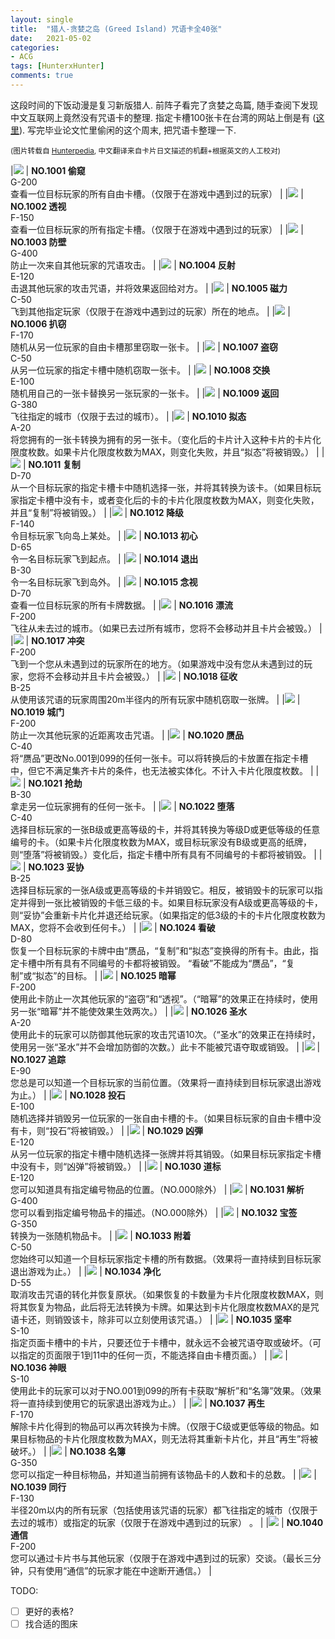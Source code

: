 ```yaml
---
layout: single
title:  "猎人-贪婪之岛 (Greed Island) 咒语卡全40张"
date:   2021-05-02
categories:
- ACG
tags: [HunterxHunter]
comments: true
---
```

这段时间的下饭动漫是复习新版猎人. 前阵子看完了贪婪之岛篇, 
随手查阅下发现中文互联网上竟然没有咒语卡的整理. 
指定卡槽100张卡在台湾的网站上倒是有 ([这里](https://tatit.pixnet.net/blog/post/41940103)). 
写完毕业论文忙里偷闲的这个周末, 把咒语卡整理一下. 

<sub>(图片转载自 [Hunterpedia](https://hunterxhunter.fandom.com/wiki/Greed_Island_Card_Lists), 
中文翻译来自卡片日文描述的机翻+根据英文的人工校对)</sub>


|[![](https://www.caref.xyz/figures/hunter_spell/1001.png)](https://www.caref.xyz/figures/hunter_spell/1001.png)  | **NO.1001 偷窥** <br> G-200 <br> 查看一位目标玩家的所有自由卡槽。（仅限于在游戏中遇到过的玩家） |
|[![](https://www.caref.xyz/figures/hunter_spell/1002.png)](https://www.caref.xyz/figures/hunter_spell/1002.png)  | **NO.1002 透视** <br> F-150 <br> 查看一位目标玩家的所有指定卡槽。（仅限于在游戏中遇到过的玩家） |
|[![](https://www.caref.xyz/figures/hunter_spell/1003.png)](https://www.caref.xyz/figures/hunter_spell/1003.png)  | **NO.1003 防壁** <br> G-400 <br> 防止一次来自其他玩家的咒语攻击。 |
|[![](https://www.caref.xyz/figures/hunter_spell/1004.png)](https://www.caref.xyz/figures/hunter_spell/1004.png)  | **NO.1004 反射** <br> E-120 <br> 击退其他玩家的攻击咒语，并将效果返回给对方。 |
|[![](https://www.caref.xyz/figures/hunter_spell/1005.png)](https://www.caref.xyz/figures/hunter_spell/1005.png)  | **NO.1005 磁力** <br> C-50 <br> 飞到其他指定玩家（仅限于在游戏中遇到过的玩家）所在的地点。 |
|[![](https://www.caref.xyz/figures/hunter_spell/1006.png)](https://www.caref.xyz/figures/hunter_spell/1006.png)  | **NO.1006 扒窃** <br> F-170 <br> 随机从另一位玩家的自由卡槽那里窃取一张卡。 |
|[![](https://www.caref.xyz/figures/hunter_spell/1007.png)](https://www.caref.xyz/figures/hunter_spell/1007.png)  | **NO.1007 盗窃** <br> C-50 <br> 从另一位玩家的指定卡槽中随机窃取一张卡。 |
|[![](https://www.caref.xyz/figures/hunter_spell/1008.png)](https://www.caref.xyz/figures/hunter_spell/1008.png)  | **NO.1008 交换** <br> E-100 <br> 随机用自己的一张卡替换另一张玩家的一张卡。 |
|[![](https://www.caref.xyz/figures/hunter_spell/1009.png)](https://www.caref.xyz/figures/hunter_spell/1009.png)  | **NO.1009 返回** <br> G-380 <br> 飞往指定的城市（仅限于去过的城市）。 |
|[![](https://www.caref.xyz/figures/hunter_spell/1010.png)](https://www.caref.xyz/figures/hunter_spell/1010.png)  | **NO.1010 拟态** <br> A-20 <br> 将您拥有的一张卡转换为拥有的另一张卡。（变化后的卡片计入这种卡片的卡片化限度枚数。如果卡片化限度枚数为MAX，则变化失败，并且“拟态”将被销毁。） |
|[![](https://www.caref.xyz/figures/hunter_spell/1011.png)](https://www.caref.xyz/figures/hunter_spell/1011.png)  | **NO.1011 复制** <br> D-70 <br> 从一个目标玩家的指定卡槽卡中随机选择一张，并将其转换为该卡。（如果目标玩家指定卡槽中没有卡，或者变化后的卡的卡片化限度枚数为MAX，则变化失败，并且“复制”将被销毁。） |
|[![](https://www.caref.xyz/figures/hunter_spell/1012.png)](https://www.caref.xyz/figures/hunter_spell/1012.png)  | **NO.1012 降级** <br> F-140 <br> 令目标玩家飞向岛上某处。 |
|[![](https://www.caref.xyz/figures/hunter_spell/1013.png)](https://www.caref.xyz/figures/hunter_spell/1013.png)  | **NO.1013 初心** <br> D-65 <br> 令一名目标玩家飞到起点。 |
|[![](https://www.caref.xyz/figures/hunter_spell/1014.png)](https://www.caref.xyz/figures/hunter_spell/1014.png)  | **NO.1014 退出** <br> B-30 <br> 令一名目标玩家飞到岛外。 |
|[![](https://www.caref.xyz/figures/hunter_spell/1015.png)](https://www.caref.xyz/figures/hunter_spell/1015.png)  | **NO.1015 念视** <br> D-70 <br> 查看一位目标玩家的所有卡牌数据。 |
|[![](https://www.caref.xyz/figures/hunter_spell/1016.png)](https://www.caref.xyz/figures/hunter_spell/1016.png)  | **NO.1016 漂流** <br> F-200 <br> 飞往从未去过的城市。（如果已去过所有城市，您将不会移动并且卡片会被毁。） |
|[![](https://www.caref.xyz/figures/hunter_spell/1017.png)](https://www.caref.xyz/figures/hunter_spell/1017.png)  | **NO.1017 冲突** <br> F-200 <br> 飞到一个您从未遇到过的玩家所在的地方。（如果游戏中没有您从未遇到过的玩家，您将不会移动并且卡片会被毁。） |
|[![](https://www.caref.xyz/figures/hunter_spell/1018.png)](https://www.caref.xyz/figures/hunter_spell/1018.png)  | **NO.1018 征收** <br> B-25 <br> 从使用该咒语的玩家周围20m半径内的所有玩家中随机窃取一张牌。 |
|[![](https://www.caref.xyz/figures/hunter_spell/1019.png)](https://www.caref.xyz/figures/hunter_spell/1019.png)  | **NO.1019 城门** <br> F-200 <br> 防止一次其他玩家的近距离攻击咒语。 |
|[![](https://www.caref.xyz/figures/hunter_spell/1020.png)](https://www.caref.xyz/figures/hunter_spell/1020.png)  | **NO.1020 赝品** <br> C-40 <br> 将“赝品”更改No.001到099的任何一张卡。可以将转换后的卡放置在指定卡槽中，但它不满足集齐卡片的条件，也无法被实体化。不计入卡片化限度枚数。 |
|[![](https://www.caref.xyz/figures/hunter_spell/1021.png)](https://www.caref.xyz/figures/hunter_spell/1021.png)  | **NO.1021 抢劫** <br> B-30 <br> 拿走另一位玩家拥有的任何一张卡。 |
|[![](https://www.caref.xyz/figures/hunter_spell/1022.png)](https://www.caref.xyz/figures/hunter_spell/1022.png)  | **NO.1022 堕落** <br> C-40 <br> 选择目标玩家的一张B级或更高等级的卡，并将其​​转换为等级D或更低等级的任意编号的卡。（如果卡片化限度枚数为MAX，或目标玩家没有B级或更高的纸牌，则“堕落”将被销毁。）变化后，指定卡槽中所有具有不同编号的卡都将被销毁。 |
|[![](https://www.caref.xyz/figures/hunter_spell/1023.png)](https://www.caref.xyz/figures/hunter_spell/1023.png)  | **NO.1023 妥协** <br> B-25 <br> 选择目标玩家的一张A级或更高等级的卡并销毁它。相反，被销毁卡的玩家可以指定并得到一张比被销毁的卡低三级的卡。如果目标玩家没有A级或更高等级的卡，则“妥协”会重新卡片化并退还给玩家。（如果指定的低3级的卡的卡片化限度枚数为MAX，您将不会收到任何卡。） |
|[![](https://www.caref.xyz/figures/hunter_spell/1024.png)](https://www.caref.xyz/figures/hunter_spell/1024.png)  | **NO.1024 看破** <br> D-80 <br> 恢复一个目标玩家的卡牌中由“赝品，“复制”和“拟态”变换得的所有卡。由此，指定卡槽中所有具有不同编号的卡都将被销毁。 “看破”不能成为“赝品”，“复制”或“拟态”的目标。 |
|[![](https://www.caref.xyz/figures/hunter_spell/1025.png)](https://www.caref.xyz/figures/hunter_spell/1025.png)  | **NO.1025 暗幂** <br> F-200 <br> 使用此卡防止一次其他玩家的“盗窃”和“透视”。（“暗幂”的效果正在持续时，使用另一张“暗幂”并不能使效果生效两次。） |
|[![](https://www.caref.xyz/figures/hunter_spell/1026.png)](https://www.caref.xyz/figures/hunter_spell/1026.png)  | **NO.1026 圣水** <br> A-20 <br> 使用此卡的玩家可以防御其他玩家的攻击咒语10次。（“圣水”的效果正在持续时，使用另一张“圣水”并不会增加防御的次数。）此卡不能被咒语夺取或销毁。 |
|[![](https://www.caref.xyz/figures/hunter_spell/1027.png)](https://www.caref.xyz/figures/hunter_spell/1027.png)  | **NO.1027 追踪** <br> E-90 <br> 您总是可以知道一个目标玩家的当前位置。（效果将一直持续到目标玩家退出游戏为止。） |
|[![](https://www.caref.xyz/figures/hunter_spell/1028.png)](https://www.caref.xyz/figures/hunter_spell/1028.png)  | **NO.1028 投石** <br> E-100 <br> 随机选择并销毁另一位玩家的一张自由卡槽的卡。（如果目标玩家的自由卡槽中没有卡，则“投石”将被销毁。） |
|[![](https://www.caref.xyz/figures/hunter_spell/1029.png)](https://www.caref.xyz/figures/hunter_spell/1029.png)  | **NO.1029 凶弾** <br> E-120 <br> 从另一位玩家的指定卡槽中随机选择一张牌并将其销毁。（如果目标玩家指定卡槽中没有卡，则“凶弹”将被销毁。） |
|[![](https://www.caref.xyz/figures/hunter_spell/1030.png)](https://www.caref.xyz/figures/hunter_spell/1030.png)  | **NO.1030 道标** <br> E-120 <br> 您可以知道具有指定编号物品的位置。（NO.000除外） |
|[![](https://www.caref.xyz/figures/hunter_spell/1031.png)](https://www.caref.xyz/figures/hunter_spell/1031.png)  | **NO.1031 解析** <br> G-400 <br> 您可以看到指定编号物品卡的描述。（NO.000除外） |
|[![](https://www.caref.xyz/figures/hunter_spell/1032.png)](https://www.caref.xyz/figures/hunter_spell/1032.png)  | **NO.1032 宝签** <br> G-350 <br> 转换为一张随机物品卡。 |
|[![](https://www.caref.xyz/figures/hunter_spell/1033.png)](https://www.caref.xyz/figures/hunter_spell/1033.png)  | **NO.1033 附着** <br> C-50 <br> 您始终可以知道一个目标玩家指定卡槽的所有数据。（效果将一直持续到目标玩家退出游戏为止。） |
|[![](https://www.caref.xyz/figures/hunter_spell/1034.png)](https://www.caref.xyz/figures/hunter_spell/1034.png)  | **NO.1034 净化** <br> D-55 <br> 取消攻击咒语的转化并恢复原状。（如果恢复的卡数量为卡片化限度枚数MAX，则将其恢复为物品，此后将无法转换为卡牌。如果达到卡片化限度枚数MAX的是咒语卡还，则销毁该卡，除非可以立刻使用该咒语。） |
|[![](https://www.caref.xyz/figures/hunter_spell/1035.png)](https://www.caref.xyz/figures/hunter_spell/1035.png)  | **NO.1035 坚牢** <br> S-10 <br> 指定页面卡槽中的卡片，只要还位于卡槽中，就永远不会被咒语夺取或破坏。（可以指定的页面限于1到11中的任何一页，不能选择自由卡槽页面。） |
|[![](https://www.caref.xyz/figures/hunter_spell/1036.png)](https://www.caref.xyz/figures/hunter_spell/1036.png)  | **NO.1036 神眼** <br> S-10 <br> 使用此卡的玩家可以对于NO.001到099的所有卡获取“解析”和“名簿”效果。（效果将一直持续到使用它的玩家退出游戏为止。） |
|[![](https://www.caref.xyz/figures/hunter_spell/1037.png)](https://www.caref.xyz/figures/hunter_spell/1037.png)  | **NO.1037 再生** <br> F-170 <br> 解除卡片化得到的物品可以再次转换为卡牌。（仅限于C级或更低等级的物品。如果目标物品的卡片化限度枚数为MAX，则无法将其重新卡片化，并且“再生”将被破坏。） |
|[![](https://www.caref.xyz/figures/hunter_spell/1038.png)](https://www.caref.xyz/figures/hunter_spell/1038.png)  | **NO.1038 名簿** <br> G-350 <br> 您可以指定一种目标物品，并知道当前拥有该物品卡的人数和卡的总数。 |
|[![](https://www.caref.xyz/figures/hunter_spell/1039.png)](https://www.caref.xyz/figures/hunter_spell/1039.png)  | **NO.1039 同行** <br> F-130 <br> 半径20m以内的所有玩家（包括使用该咒语的玩家）都飞往指定的城市（仅限于去过的城市）或指定的玩家（仅限于在游戏中遇到过的玩家） 。 |
|[![](https://www.caref.xyz/figures/hunter_spell/1040.png)](https://www.caref.xyz/figures/hunter_spell/1040.png)  | **NO.1040 通信** <br> F-200 <br> 您可以通过卡片书与其他玩家（仅限于在游戏中遇到过的玩家）交谈。（最长三分钟，只有使用“通信”的玩家才能在中途断开通信。） |


TODO:

- [ ] 更好的表格?
- [ ] 找合适的图床